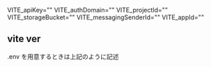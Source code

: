 VITE_apiKey=""
VITE_authDomain=""
VITE_projectId=""
VITE_storageBucket=""
VITE_messagingSenderId=""
VITE_appId=""

## vite ver

.env を用意するときは上記のように記述
